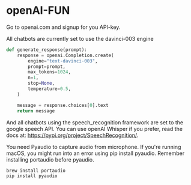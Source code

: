 # openAI-FUN

Go to openai.com and signup for you API-key. 

All chatbots are currently set to use the davinci-003 engine

```python
def generate_response(prompt):
    response = openai.Completion.create(
        engine="text-davinci-003",
        prompt=prompt,
        max_tokens=1024,
        n=1,
        stop=None,
        temperature=0.5,
    )

    message = response.choices[0].text
    return message
```
And all chatbots using the speech_recognition framework are set to the google speech API. You can use openAI Whisper if you prefer, read the docs at: https://pypi.org/project/SpeechRecognition/.

You need Pyaudio to capture audio from microphone. If you're running macOS, you might run into an error using pip install pyaudio. Remember installing portaudio before pyaudio.

```bash
brew install portaudio
pip install pyaudio
```


